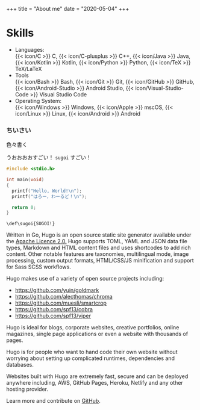 +++
title = "About me"
date = "2020-05-04"
+++

# Skills

- Languages:  
{{< icon/C >}}                  C,
{{< icon/C-plusplus >}}         C++,
{{< icon/Java >}}               Java,
{{< icon/Kotlin >}}             Kotlin,
{{< icon/Python >}}             Python,
{{< icon/TeX >}}                TeX/LaTeX
- Tools  
{{< icon/Bash >}}               Bash,
{{< icon/Git >}}                Git,
{{< icon/GitHub >}}             GitHub,
{{< icon/Android-Studio >}}     Android Studio,
{{< icon/Visual-Studio-Code >}} Visual Studio Code
- Operating System:  
{{< icon/Windows >}}            Windows,
{{< icon/Apple >}}              mscOS,
{{< icon/Linux >}}              Linux,
{{< icon/Android >}}            Android

### ちいさい

色々書く

うおおおおすごい！ `sugoi` すごい！

```C
#include <stdio.h>

int main(void)
{
  printf("Hello, World!\n");
  printf("はろー，わーるど！\n");

  return 0;
}
```

```TeX
\def\sugoi{SUGOI!}
```

Written in Go, Hugo is an open source static site generator available under the [Apache Licence 2.0.](https://github.com/gohugoio/hugo/blob/master/LICENSE) Hugo supports TOML, YAML and JSON data file types, Markdown and HTML content files and uses shortcodes to add rich content. Other notable features are taxonomies, multilingual mode, image processing, custom output formats, HTML/CSS/JS minification and support for Sass SCSS workflows.

Hugo makes use of a variety of open source projects including:

* https://github.com/yuin/goldmark
* https://github.com/alecthomas/chroma
* https://github.com/muesli/smartcrop
* https://github.com/spf13/cobra
* https://github.com/spf13/viper

Hugo is ideal for blogs, corporate websites, creative portfolios, online magazines, single page applications or even a website with thousands of pages.

Hugo is for people who want to hand code their own website without worrying about setting up complicated runtimes, dependencies and databases.

Websites built with Hugo are extremely fast, secure and can be deployed anywhere including, AWS, GitHub Pages, Heroku, Netlify and any other hosting provider.

Learn more and contribute on [GitHub](https://github.com/gohugoio).
